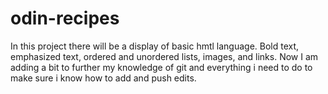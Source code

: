 # odin-recipes
In this project there will be a display of basic hmtl language.
Bold text, emphasized text, ordered and unordered lists, images, and links.
Now I am adding a bit to further my knowledge of git and everything i need to do 
to make sure i know how to add and push edits.
